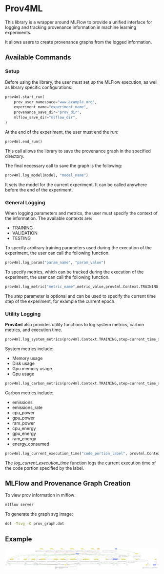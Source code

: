 # Prov4ML

This library is a wrapper around MLFlow to provide a unified interface for logging and tracking provenance information in machine learning experiments. 

It allows users to create provenance graphs from the logged information.

## Available Commands

### Setup

Before using the library, the user must set up the MLFlow execution, as well as library specific configurations: 

```python
prov4ml.start_run(
    prov_user_namespace="www.example.org",
    experiment_name="experiment_name", 
    provenance_save_dir="prov_dir", 
    mlflow_save_dir="mlflow_dir", 
)
```

At the end of the experiment, the user must end the run:

```python
prov4ml.end_run()
```

This call allows the library to save the provenance graph in the specified directory. 

The final necessary call to save the graph is the following:

```python
prov4ml.log_model(model, "model_name")
```

It sets the model for the current experiment. It can be called anywhere before the end of the experiment.

### General Logging

When logging parameters and metrics, the user must specify the context of the information. 
The available contexts are: 
 - TRAINING
 - VALIDATION
 - TESTING

To specify arbitrary training parameters used during the execution of the experiment, the user can call the following function. 
    
```python
prov4ml.log_param("param_name", "param_value")
```

To specify metrics, which can be tracked during the execution of the experiment, the user can call the following function.

```python
prov4ml.log_metric("metric_name",metric_value,prov4ml.Context.TRAINING, step=current_time_step)
```

The *step* parameter is optional and can be used to specify the current time step of the experiment, for example the current epoch.

### Utility Logging

**Prov4ml** also provides utility functions to log system metrics, carbon metrics, and execution time.

```python
prov4ml.log_system_metrics(prov4ml.Context.TRAINING,step=current_time_step)
```

System metrics include: 
 - Memory usage
 - Disk usage
 - Gpu memory usage
 - Gpu usage


```python
prov4ml.log_carbon_metrics(prov4ml.Context.TRAINING,step=current_time_step)
```

Carbon metrics include:
 - emissions
 - emissions_rate
 - cpu_power
 - gpu_power
 - ram_power
 - cpu_energy
 - gpu_energy
 - ram_energy
 - energy_consumed


```python
prov4ml.log_current_execution_time("code_portion_label", prov4ml.Context.TRAINING, step=current_time_step)
```

The *log_current_execution_time* function logs the current execution time of the code portion specified by the label.

## MLFlow and Provenance Graph Creation

To view prov information in mlflow:

```bash
mlflow server
```

To generate the graph svg image: 

```bash
dot -Tsvg -O prov_graph.dot
```

## Example

![Example](./assets/example.svg)